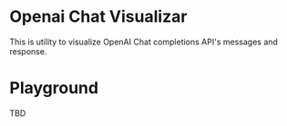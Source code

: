 # Openai Chat Visualizar

This is utility to visualize OpenAI Chat completions API's messages and response.

# Playground

TBD
